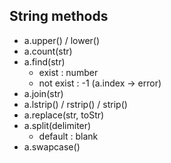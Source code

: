 ## String methods

- a.upper() / lower()
- a.count(str)
- a.find(str)
    - exist : number
    - not exist : -1 (a.index -> error)
- a.join(str)
- a.lstrip() / rstrip() / strip()
- a.replace(str, toStr)
- a.split(delimiter)
    - default : blank
- a.swapcase()
